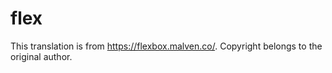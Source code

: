 # flex

This translation is from https://flexbox.malven.co/. Copyright belongs to the original author.

